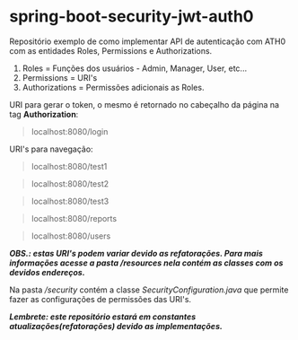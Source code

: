 # spring-boot-security-jwt-auth0

Repositório exemplo de como implementar API de autenticação com ATH0 com as entidades Roles, Permissions e Authorizations.

1) Roles = Funções dos usuários - Admin, Manager, User, etc...
2) Permissions = URI's 
3) Authorizations = Permissões adicionais as Roles.

URI para gerar o token, o mesmo é retornado no cabeçalho da página na tag **Authorization**:
> localhost:8080/login

URI's para navegação:
> localhost:8080/test1

> localhost:8080/test2

> localhost:8080/test3

> localhost:8080/reports

> localhost:8080/users

***OBS.: estas URI's podem variar devido as refatorações. Para mais informações acesse a pasta */resources* nela contém as classes com os devidos endereços.***

Na pasta */security* contém a classe *SecurityConfiguration.java* que permite fazer as configurações de permissões das URI's.

***Lembrete: este repositório estará em constantes atualizações(refatorações) devido as implementações.***
